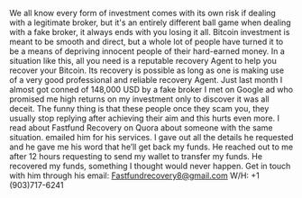 We all know every form of investment comes with its own risk if dealing with a legitimate broker, but it's an entirely different ball game when dealing with a fake broker, it always ends with you losing it all. Bitcoin investment is meant to be smooth and direct, but a whole lot of people have turned it to be a means of depriving innocent people of their hard-earned money. In a situation like this, all you need is a reputable recovery Agent to help you recover your Bitcoin. Its recovery is possible as long as one is making use of a very good professional and reliable recovery Agent. Just last month I almost got conned of 148,000 USD by a fake broker I met on Google ad who promised me high returns on my investment only to discover it was all deceit. The funny thing is that these people once they scam you, they usually stop replying after achieving their aim and this hurts even more. I read about Fastfund Recovery on Quora about someone with the same situation. emailed him for his services. I gave out all the details he requested and he gave me his word that he’ll get back my funds. He reached out to me after 12 hours requesting to send my wallet to transfer my funds. He recovered my funds, something I thought would never happen. Get in touch with him through his email: Fastfundrecovery8@gmail.com
W/H: +1 (903)717-6241
